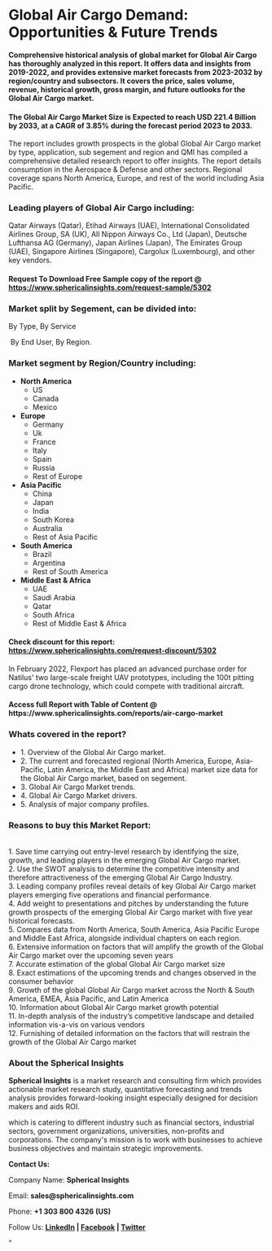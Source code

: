 <h1><strong>Global Air Cargo Demand: Opportunities &amp; Future Trends</strong></h1>
<p><strong>Comprehensive historical analysis of global market for Global Air Cargo has thoroughly analyzed in this report. It offers data and insights from 2019-2022, and provides extensive market forecasts from 2023-2032 by region/country and subsectors. It covers the price, sales volume, revenue, historical growth, gross margin, and future outlooks for the Global Air Cargo market.</strong></p>
<h4><strong>The Global Air Cargo Market Size is Expected to reach USD 221.4 Billion by 2033, at a CAGR of 3.85% during the forecast period 2023 to 2033.</strong></h4>
<p>The report includes growth prospects in the global Global Air Cargo market by type, application, sub segement and region and QMI has compiled a comprehensive detailed research report to offer insights. The report details consumption in the Aerospace &amp; Defense and other sectors. Regional coverage spans North America, Europe, and rest of the world including Asia Pacific.</p>
<h3><strong>Leading players of Global Air Cargo including:</strong></h3>
<p>Qatar Airways (Qatar), Etihad Airways (UAE), International Consolidated Airlines Group, SA (UK), All Nippon Airways Co., Ltd (Japan), Deutsche Lufthansa AG (Germany), Japan Airlines (Japan), The Emirates Group (UAE), Singapore Airlines (Singapore), Cargolux (Luxembourg), and other key vendors.</p>
<h4>Request To Download Free Sample copy of the report @ <a href="https://www.sphericalinsights.com/request-sample/5302">https://www.sphericalinsights.com/request-sample/5302</a></h4>
<h3><strong>Market split by Segement, can be divided into:</strong></h3>
<p>By Type, By Service</p>
<p>&nbsp;By End User, By Region.</p>
<h3><strong>Market segment by Region/Country including:</strong></h3>
<ul>
<li><strong>North America</strong>
<ul>
<li>US</li>
<li>Canada</li>
<li>Mexico</li>
</ul>
</li>
<li><strong>Europe</strong>
<ul>
<li>Germany</li>
<li>Uk</li>
<li>France</li>
<li>Italy</li>
<li>Spain</li>
<li>Russia</li>
<li>Rest of Europe</li>
</ul>
</li>
<li><strong>Asia Pacific</strong>
<ul>
<li>China</li>
<li>Japan</li>
<li>India</li>
<li>South Korea</li>
<li>Australia</li>
<li>Rest of Asia Pacific</li>
</ul>
</li>
<li><strong>South America</strong>
<ul>
<li>Brazil</li>
<li>Argentina</li>
<li>Rest of South America</li>
</ul>
</li>
<li><strong>Middle East &amp; Africa</strong>
<ul>
<li>UAE</li>
<li>Saudi Arabia</li>
<li>Qatar</li>
<li>South Africa</li>
<li>Rest of Middle East &amp; Africa</li>
</ul>
</li>
</ul>
<h4>Check discount for this report: <a href="https://www.sphericalinsights.com/request-discount/5302">https://www.sphericalinsights.com/request-discount/5302</a></h4>
<p>In February 2022, Flexport has placed an advanced purchase order for Natilus' two large-scale freight UAV prototypes, including the 100t pitting cargo drone technology, which could compete with traditional aircraft.</p>
<h4>Access full Report with Table of Content @ <a>https://www.sphericalinsights.com/reports/air-cargo-market</a></h4>
<h3><strong>Whats covered in the report?</strong></h3>
<ul>
<li>1. Overview of the Global Air Cargo market.</li>
<li>2. The current and forecasted regional (North America, Europe, Asia-Pacific, Latin America, the Middle East and Africa) market size data for the Global Air Cargo market, based on segement.</li>
<li>3. Global Air Cargo Market trends.</li>
<li>4. Global Air Cargo Market drivers.</li>
<li>5. Analysis of major company profiles.</li>
</ul>
<h3><strong>Reasons to buy this Market Report:</strong></h3>
<p><br /> 1. Save time carrying out entry-level research by identifying the size, growth, and leading players in the emerging Global Air Cargo market.<br /> 2. Use the SWOT analysis to determine the competitive intensity and therefore attractiveness of the emerging Global Air Cargo Industry.<br /> 3. Leading company profiles reveal details of key Global Air Cargo market players emerging five operations and financial performance.<br /> 4. Add weight to presentations and pitches by understanding the future growth prospects of the emerging Global Air Cargo market with five year historical forecasts.<br /> 5. Compares data from North America, South America, Asia Pacific Europe and Middle East Africa, alongside individual chapters on each region.<br /> 6. Extensive information on factors that will amplify the growth of the Global Air Cargo market over the upcoming seven years<br /> 7. Accurate estimation of the global Global Air Cargo market size <br /> 8. Exact estimations of the upcoming trends and changes observed in the consumer behavior <br /> 9. Growth of the global Global Air Cargo market across the North &amp; South America, EMEA, Asia Pacific, and Latin America<br /> 10. Information about Global Air Cargo market growth potential<br /> 11. In-depth analysis of the industry&rsquo;s competitive landscape and detailed information vis-a-vis on various vendors<br /> 12. Furnishing of detailed information on the factors that will restrain the growth of the Global Air Cargo market</p>
<h3><strong>About the Spherical Insights</strong></h3>
<p><strong>Spherical Insights</strong> is a market research and consulting firm which provides actionable market research study, quantitative forecasting and trends analysis provides forward-looking insight especially designed for decision makers and aids ROI.</p>
<p>which is catering to different industry such as financial sectors, industrial sectors, government organizations, universities, non-profits and corporations. The company's mission is to work with businesses to achieve business objectives and maintain strategic improvements.</p>
<p><strong>Contact Us:</strong></p>
<p>Company Name: <strong>Spherical Insights</strong></p>
<p>Email: <strong>sales@sphericalinsights.com</strong></p>
<p>Phone: <strong>+1 303 800 4326 (US)</strong></p>
<p>Follow Us: <strong><a href="https://www.linkedin.com/company/spherical-insight/"><u>LinkedIn</u></a> | <a href="https://www.facebook.com/sphericalinsights22"><u>Facebook</u></a> | <a href="https://twitter.com/SInsights_US"><u>Twitter</u></a></strong></p>
<p>"</p>
